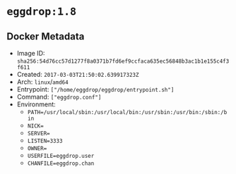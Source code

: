 # `eggdrop:1.8`

## Docker Metadata

- Image ID: `sha256:54d76cc57d1277f8a0371b7fd6ef9ccfaca635ec56848b3ac1b1e155c4f3f611`
- Created: `2017-03-03T21:50:02.639917323Z`
- Arch: `linux`/`amd64`
- Entrypoint: `["/home/eggdrop/eggdrop/entrypoint.sh"]`
- Command: `["eggdrop.conf"]`
- Environment:
  - `PATH=/usr/local/sbin:/usr/local/bin:/usr/sbin:/usr/bin:/sbin:/bin`
  - `NICK=`
  - `SERVER=`
  - `LISTEN=3333`
  - `OWNER=`
  - `USERFILE=eggdrop.user`
  - `CHANFILE=eggdrop.chan`
